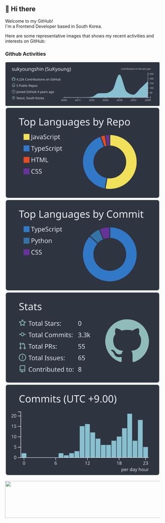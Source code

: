 ## 👋 Hi there 

Welcome to my GitHub!  
I'm a Frontend Developer based in South Korea.  

Here are some representative images that shows my recent activities and interests on GitHub:  

### Github Activities
[![](https://raw.githubusercontent.com/sukyoungshin/sukyoungshin/main/profile-summary-card-output/nord_dark/0-profile-details.svg)](https://github.com/vn7n24fzkq/github-profile-summary-cards)
[![](https://raw.githubusercontent.com/sukyoungshin/sukyoungshin/main/profile-summary-card-output/nord_dark/1-repos-per-language.svg)](https://github.com/vn7n24fzkq/github-profile-summary-cards) [![](https://raw.githubusercontent.com/sukyoungshin/sukyoungshin/main/profile-summary-card-output/nord_dark/2-most-commit-language.svg)](https://github.com/vn7n24fzkq/github-profile-summary-cards)
[![](https://raw.githubusercontent.com/sukyoungshin/sukyoungshin/main/profile-summary-card-output/nord_dark/3-stats.svg)](https://github.com/vn7n24fzkq/github-profile-summary-cards) [![](https://raw.githubusercontent.com/sukyoungshin/sukyoungshin/main/profile-summary-card-output/nord_dark/4-productive-time.svg)](https://github.com/vn7n24fzkq/github-profile-summary-cards)


<a href="https://www.gitanimals.org/en_US?utm_medium=image&utm_source=sukyoungshin&utm_content=line">
  <img
    src="https://render.gitanimals.org/lines/sukyoungshin?pet-id=748133360937964902"
    width="600"
    height="120"
  />
</a>
  

<!-- 
## GitHub Stats
[![SuKyoung's github stats](https://github-readme-stats.vercel.app/api?username=sukyoungshin&theme=nightowl)](https://github.com/anuraghazra/github-readme-stats)

## Skill-set
<img src="https://img.shields.io/badge/-Next.js-%23000000?&logo=Next.js&logoColor=white" alt="넥스트js"> <img src="https://img.shields.io/badge/-React.js-%2361DAFB?&logo=react&logoColor=white" alt="리액트js"> <img src="https://img.shields.io/badge/-TypeScript-%233178C6?&logo=TypeScript&logoColor=white" alt="타입스크립트"> <img src="https://img.shields.io/badge/-JavaScript-%23F7DF1E?&logo=JavaScript&logoColor=white" alt="자바스크립트"> <img src="https://img.shields.io/badge/-jQuery-%230769AD?&logo=jquery&logoColor=white" alt="제이쿼리"> 
<img src="https://img.shields.io/badge/-Git-%23F05032?&logo=git&logoColor=white" alt="깃"> <img src="https://img.shields.io/badge/-GitHub-%23181717?&logo=github&logoColor=white" alt="깃허브"> <img src="https://img.shields.io/badge/-GitLab-%23181717?&logo=gitlab&logoColor=white" alt="깃랩"> <img src="https://img.shields.io/badge/-netlify-%2300C7B7?&logo=netlify&logoColor=white" alt="netlify"> <img src="https://img.shields.io/badge/-vercel-%23000000?&logo=vercel&logoColor=white" alt="vercel"> <img src="https://img.shields.io/badge/-Figma-%23F24E1E?&logo=figma&logoColor=white" alt="피그마"> <img src="https://img.shields.io/badge/-Visual%20Studio%20Code-%23007ACC?&logo=visualstudiocode&logoColor=white" alt="비쥬얼 스튜디오 코드">

**Used once (at least)** <br/>
<img src="https://img.shields.io/badge/-Bootstrap-%237952B3?&logo=bootstrap&logoColor=white" alt="부트스트랩"> <img src="https://img.shields.io/badge/-Node.js-%23339933?&logo=node&logoColor=white" alt="노드js"> <img src="https://img.shields.io/badge/-Redux-%23764ABC?&logo=Redux&logoColor=white" alt="React-redyx">  
-->
